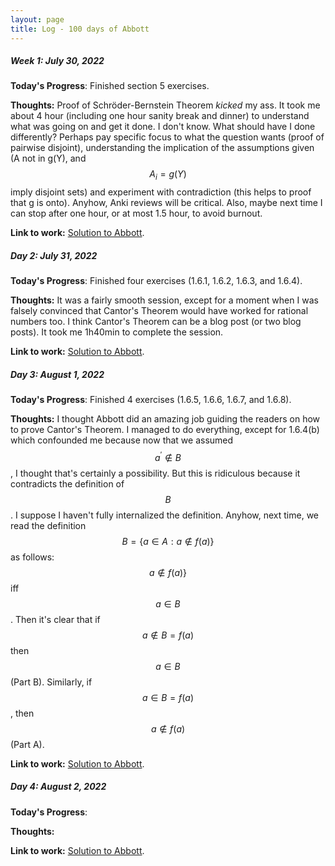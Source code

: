 ```yaml
---
layout: page
title: Log - 100 days of Abbott
---
```



##### Week 1: July 30, 2022

**Today's Progress**: 
Finished section 5 exercises.

**Thoughts:** 
Proof of Schröder-Bernstein Theorem _kicked_ my ass. It took me about 4 hour (including one hour sanity break and dinner) to understand what was going on and get it done. I don't know. What should have I done differently? Perhaps pay specific focus to what the question wants (proof of pairwise disjoint), understanding the implication of the assumptions given (A not in g(Y), and $$A_{i} = g(Y)$$ imply disjoint sets) and experiment with contradiction (this helps to proof that g is onto). Anyhow, Anki reviews will be critical. Also, maybe next time I can stop after one hour, or at most 1.5 hour, to avoid burnout.

**Link to work:** 
[Solution to Abbott](https://zul.rocks/abbott-solution/).


<div class="divider"></div>

##### Day 2: July 31, 2022

**Today's Progress**: Finished four exercises (1.6.1, 1.6.2, 1.6.3, and 1.6.4).

**Thoughts:** It was a fairly smooth session, except for a moment when I was falsely convinced that Cantor's Theorem would have worked for rational numbers too. I think Cantor's Theorem can be a blog post (or two blog posts). It took me 1h40min to complete the session.

**Link to work:** [Solution to Abbott](https://zul.rocks/abbott-solution/).



<div class="divider"></div>

##### Day 3: August 1, 2022

**Today's Progress**: Finished 4 exercises (1.6.5, 1.6.6, 1.6.7, and 1.6.8).

**Thoughts:** I thought Abbott did an amazing job guiding the readers on how to prove Cantor's Theorem. I managed to do everything, except for 1.6.4(b) which confounded me because now that we assumed $$a^{\prime} \notin B$$, I thought that's certainly a possibility. But this is ridiculous because it contradicts the definition of $$B$$.  I suppose I haven't fully internalized the definition. Anyhow, next time, we read the definition $$B = \{ a \in A : a \notin f ( a ) \}$$ as follows: $$a \notin f ( a ) \}$$ iff $$a \in B$$. Then it's clear that if $$a \notin B = f(a)$$ then $$a \in B$$ (Part B). Similarly, if $$a \in B = f(a)$$, then $$a \notin f(a)$$ (Part A).

**Link to work:** [Solution to Abbott](https://zul.rocks/abbott-solution/).



<div class="divider"></div>

##### Day 4: August 2, 2022

**Today's Progress**: 

**Thoughts:** 

**Link to work:** [Solution to Abbott](https://zul.rocks/abbott-solution/).



<div class="divider"></div>




